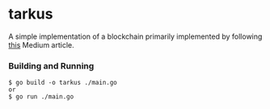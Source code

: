 # tarkus

A simple implementation of a blockchain primarily implemented by following [this](https://hackernoon.com/learn-blockchains-by-building-one-117428612f46) Medium article.

### Building and Running

```
$ go build -o tarkus ./main.go
or
$ go run ./main.go
```
